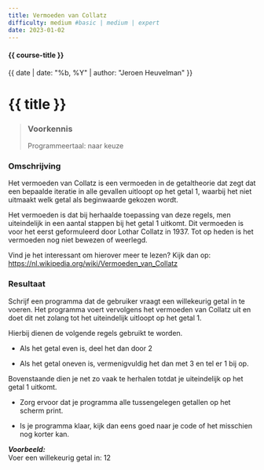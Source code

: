 ```yaml
---
title: Vermoeden van Collatz
difficulty: medium #basic | medium | expert
date: 2023-01-02
---
```


#### {{ course-title }}
{{ date | date: "%b, %Y" | author: "Jeroen Heuvelman" }}


# {{ title }}

> ### Voorkennis
> Programmeertaal: naar keuze

### Omschrijving
Het vermoeden van Collatz is een vermoeden in de getaltheorie dat zegt
dat een bepaalde iteratie in alle gevallen uitloopt op het getal 1,
waarbij het niet uitmaakt welk getal als beginwaarde gekozen wordt.

Het vermoeden is dat bij herhaalde toepassing van deze regels, men
uiteindelijk in een aantal stappen bij het getal 1 uitkomt. Dit
vermoeden is voor het eerst geformuleerd door Lothar Collatz in 1937.
Tot op heden is het vermoeden nog niet bewezen of weerlegd.

Vind je het interessant om hierover meer te lezen? Kijk dan op:
<https://nl.wikipedia.org/wiki/Vermoeden_van_Collatz>

### Resultaat
Schrijf een programma dat de gebruiker vraagt een willekeurig getal in
te voeren. Het programma voert vervolgens het vermoeden van Collatz uit
en doet dit net zolang tot het uiteindelijk uitloopt op het getal 1.

Hierbij dienen de volgende regels gebruikt te worden.

- Als het getal even is, deel het dan door 2

- Als het getal oneven is, vermenigvuldig het dan met 3 en tel er 1 bij
  op.

Bovenstaande dien je net zo vaak te herhalen totdat je uiteindelijk op
het getal 1 uitkomt.

- Zorg ervoor dat je programma alle tussengelegen getallen op het scherm
  print.

- Is je programma klaar, kijk dan eens goed naar je code of het
  misschien nog korter kan.

***Voorbeeld:***  
Voer een willekeurig getal in: 12
